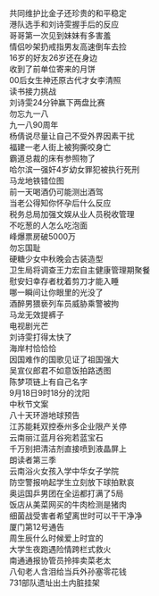 共同维护比金子还珍贵的和平稳定  
港队选手和刘诗雯握手后的反应  
哥哥第一次见到妹妹有多害羞  
情侣吵架扔戒指男友高速倒车去捡  
16岁的好友26岁还在身边  
收到了前单位寄来的月饼  
00后女生神还原古代才女李清照  
读书接力挑战  
刘诗雯24分钟赢下两盘比赛  
勿忘九一八  
九一八90周年  
杨倩说尽量让自己不受外界因素干扰  
福建一老人街上被狗撕咬身亡  
霸道总裁的床有参照物了  
哈尔滨一强奸4岁幼女罪犯被执行死刑  
马龙地铁错位图  
前一天喝酒仍可能测出酒驾  
当老公得知你怀孕后什么反应  
税务总局加强文娱从业人员税收管理  
不吃葱的人怎么吃泡面  
峰爆票房破5000万  
勿忘国耻  
硬糖少女中秋晚会古装造型  
卫生局将调查王力宏自主健康管理期聚餐  
慰安妇幸存者枕着剪刀才能入睡  
哪一瞬间让你眼里的光没了  
酒醉男猥亵列车员威胁乘警被拘  
马龙无效提裤子  
电视剧光芒  
刘诗雯打得太快了  
海岸村恰恰恰  
因国难作的国歌见证了祖国强大  
吴宣仪郎君不如意饭拍路透图  
陈梦项链上有自己名字  
9月18日9时18分的沈阳  
中秋节文案  
八十天环游地球预告  
江苏能耗双控泰州多企业限产关停  
云南丽江蓝月谷宛若蓝宝石  
千万别把清洁剂直接喷到液晶屏上  
朗读者第三季  
云南浴火女孩入学中华女子学院  
防空警报响起学生立刻放下球拍默哀  
奥运国乒男团在全运都打满了5局  
饭店从美菜网买的牛肉检测是猪肉  
细菌战受害者希望离世时可以干干净净  
厦门第12号通告  
周生辰什么时候爱上时宜的  
大学生夜跑遇险情跨栏式救火  
南通通报协管员拎摔卖菜老太  
八旬老人含泪给当兵外孙塞零花钱  
731部队遗址出土内脏挂架  
